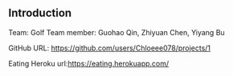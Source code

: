 ## Introduction

Team: Golf
Team member: Guohao Qin, Zhiyuan Chen, Yiyang Bu

GitHub URL: https://github.com/users/Chloeee078/projects/1

Eating Heroku url:https://eating.herokuapp.com/